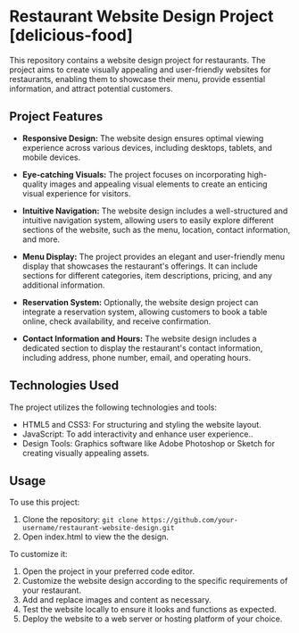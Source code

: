 # Restaurant Website Design Project [delicious-food]

This repository contains a website design project for restaurants. The project aims to create visually appealing and user-friendly websites for restaurants, enabling them to showcase their menu, provide essential information, and attract potential customers.

## Project Features

- **Responsive Design:** The website design ensures optimal viewing experience across various devices, including desktops, tablets, and mobile devices.

- **Eye-catching Visuals:** The project focuses on incorporating high-quality images and appealing visual elements to create an enticing visual experience for visitors.

- **Intuitive Navigation:** The website design includes a well-structured and intuitive navigation system, allowing users to easily explore different sections of the website, such as the menu, location, contact information, and more.

- **Menu Display:** The project provides an elegant and user-friendly menu display that showcases the restaurant's offerings. It can include sections for different categories, item descriptions, pricing, and any additional information.

- **Reservation System:** Optionally, the website design project can integrate a reservation system, allowing customers to book a table online, check availability, and receive confirmation.

- **Contact Information and Hours:** The website design includes a dedicated section to display the restaurant's contact information, including address, phone number, email, and operating hours.

## Technologies Used

The project utilizes the following technologies and tools:

- HTML5 and CSS3: For structuring and styling the website layout.
- JavaScript: To add interactivity and enhance user experience..
- Design Tools: Graphics software like Adobe Photoshop or Sketch for creating visually appealing assets.

## Usage

To use this project:

1. Clone the repository: `git clone https://github.com/your-username/restaurant-website-design.git`
2. Open index.html to view the the design.

To customize it:
1. Open the project in your preferred code editor.
2. Customize the website design according to the specific requirements of your restaurant.
3. Add and replace images and content as necessary.
4. Test the website locally to ensure it looks and functions as expected.
5. Deploy the website to a web server or hosting platform of your choice.


